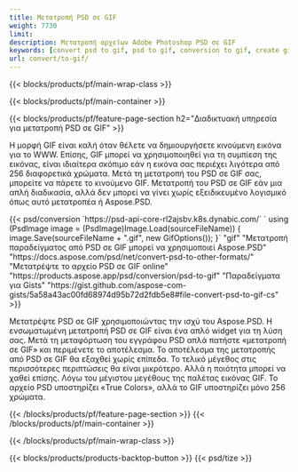 ```yaml
---
title: Μετατροπή PSD σε GIF
weight: 7730
limit: 
description: Μετατροπή αρχείων Adobe Photoshop PSD σε GIF
keywords: [convert psd to gif, psd to gif, conversion to gif, create gif from psd, print psd as gif]
url: convert/to-gif/
---
```


{{< blocks/products/pf/main-wrap-class >}}

{{< blocks/products/pf/main-container >}}

{{< blocks/products/pf/feature-page-section h2="Διαδικτυακή υπηρεσία για μετατροπή PSD σε GIF" >}}
<p>Η μορφή GIF είναι καλή όταν θέλετε να δημιουργήσετε κινούμενη εικόνα για το WWW. Επίσης, GIF μπορεί να χρησιμοποιηθεί για τη συμπίεση της εικόνας, είναι ιδιαίτερα σκόπιμο εάν η εικόνα σας περιέχει λιγότερα από 256 διαφορετικά χρώματα. Μετά τη μετατροπή του PSD σε GIF σας, μπορείτε να πάρετε το κινούμενο GIF. Μετατροπή του PSD σε GIF εάν μια απλή διαδικασία, αλλά δεν μπορεί να γίνει χωρίς εξειδικευμένο λογισμικό όπως αυτό μετατροπέα ή Aspose.PSD.</p>
{{< psd/conversion `https://psd-api-core-rl2ajsbv.k8s.dynabic.com/` 
`    using (PsdImage image = (PsdImage)Image.Load(sourceFileName))
    {
        image.Save(sourceFileName + ".gif",  new GifOptions());
    }` 
"gif" 
"Μετατροπή παραδείγματος από PSD σε GIF μπορεί να χρησιμοποιεί Aspose.PSD"  "https://docs.aspose.com/psd/net/convert-psd-to-other-formats/" 
"Μετατρέψτε το αρχείο PSD σε GIF online" "https://products.aspose.app/psd/conversion/psd-to-gif" 
"Παραδείγματα για Gists" "https://gist.github.com/aspose-com-gists/5a58a43ac00fd68974d95b72d2fdb5e8#file-convert-psd-to-gif-cs" >}}
<p>Μετατρέψτε PSD σε GIF χρησιμοποιώντας την ισχύ του Aspose.PSD. Η ενσωματωμένη μετατροπή PSD σε GIF είναι ένα απλό widget για τη λύση σας. Μετά τη μεταφόρτωση του εγγράφου PSD απλά πατήστε «μετατροπή σε GIF» και περιμένετε το αποτέλεσμα. Το αποτέλεσμα της μετατροπής από PSD σε GIF θα εξαχθεί χωρίς επίπεδα. Το τελικό μέγεθος στις περισσότερες περιπτώσεις θα είναι μικρότερο. Αλλά η ποιότητα μπορεί να χαθεί επίσης. Λόγω του μέγιστου μεγέθους της παλέτας εικόνας GIF. Το αρχείο PSD υποστηρίζει «True Colors», αλλά το GIF υποστηρίζει μόνο 256 χρώματα. </p>
{{< /blocks/products/pf/feature-page-section >}}
{{< /blocks/products/pf/main-container >}}


{{< /blocks/products/pf/main-wrap-class >}}

{{< blocks/products/products-backtop-button >}}
{{< psd/tize >}}
